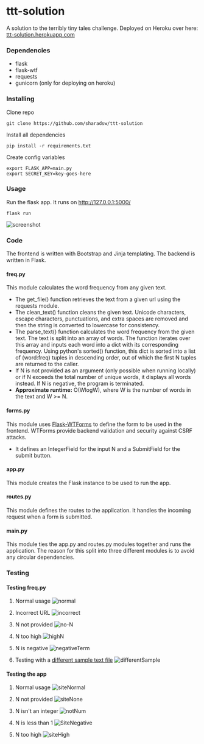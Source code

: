# ttt-solution
A solution to the terribly tiny tales challenge. Deployed on Heroku over here: [ttt-solution.herokuapp.com](https://ttt-solution.herokuapp.com)

### Dependencies
* flask
* flask-wtf
* requests
* gunicorn (only for deploying on heroku)

### Installing
Clone repo
```
git clone https://github.com/sharadsw/ttt-solution
```
Install all dependencies
```
pip install -r requirements.txt
```
Create config variables
```
export FLASK_APP=main.py
export SECRET_KEY=key-goes-here
```

### Usage
Run the flask app. It runs on http://127.0.0.1:5000/
```
flask run
```
![screenshot](http://u.cubeupload.com/gooseyloosey/ttt.png)

### Code
The frontend is written with Bootstrap and Jinja templating. The backend is written in Flask.

#### freq.py
This module calculates the word frequency from any given text.
* The get_file() function retrieves the text from a given url using the requests module.
* The clean_text() function cleans the given text. Unicode characters, escape characters, punctuations, and extra spaces are removed and then the string is converted to lowercase for consistency.
* The parse_text() function calculates the word frequency from the given text. The text is split into an array of words. The function iterates over this array and inputs each word into a dict with its corresponding frequency. Using python's sorted() function, this dict is sorted into a list of (word:freq) tuples in descending order, out of which the first N tuples are returned to the caller.
* If N is not provided as an argument (only possible when running locally) or if N exceeds the total number of unique words, it displays all words instead. If N is negative, the program is terminated.
* **Approximate runtime:** O(WlogW), where W is the number of words in the text and W >= N.

#### forms.py
This module uses [Flask-WTForms](https://github.com/lepture/flask-wtf) to define the form to be used in the frontend. WTForms provide backend validation and security against CSRF attacks.
* It defines an IntegerField for the input N and a SubmitField for the submit button.

#### app.py
This module creates the Flask instance to be used to run the app.

#### routes.py
This module defines the routes to the application. It handles the incoming request when a form is submitted.

#### main.py
This module ties the app.py and routes.py modules together and runs the application. The reason for this split into three different modules is to avoid any circular dependencies.

### Testing
#### Testing freq.py
1. Normal usage
![normal](http://u.cubeupload.com/gooseyloosey/normal.png)

2. Incorrect URL
![incorrect](http://u.cubeupload.com/gooseyloosey/incorrect.png)

3. N not provided
![no-N](http://u.cubeupload.com/gooseyloosey/noInpur.png)

4. N too high
![highN](http://u.cubeupload.com/gooseyloosey/tooHigh.png)

5. N is negative
![negativeTerm](http://u.cubeupload.com/gooseyloosey/negativeTerm.png)

6. Testing with a [different sample text file](https://www.w3.org/TR/PNG/iso_8859-1.txt)
![differentSample](http://u.cubeupload.com/gooseyloosey/sample.png)

#### Testing the app
1. Normal usage
![siteNormal](http://u.cubeupload.com/gooseyloosey/siteNormal.png)

2. N not provided
![siteNone](http://u.cubeupload.com/gooseyloosey/siteNone.png)

3. N isn't an integer
![notNum](http://u.cubeupload.com/gooseyloosey/notNum.png)

4. N is less than 1
![SiteNegative](http://u.cubeupload.com/gooseyloosey/negative.png)

5. N too high
![siteHigh](http://u.cubeupload.com/gooseyloosey/siteHigh.png)